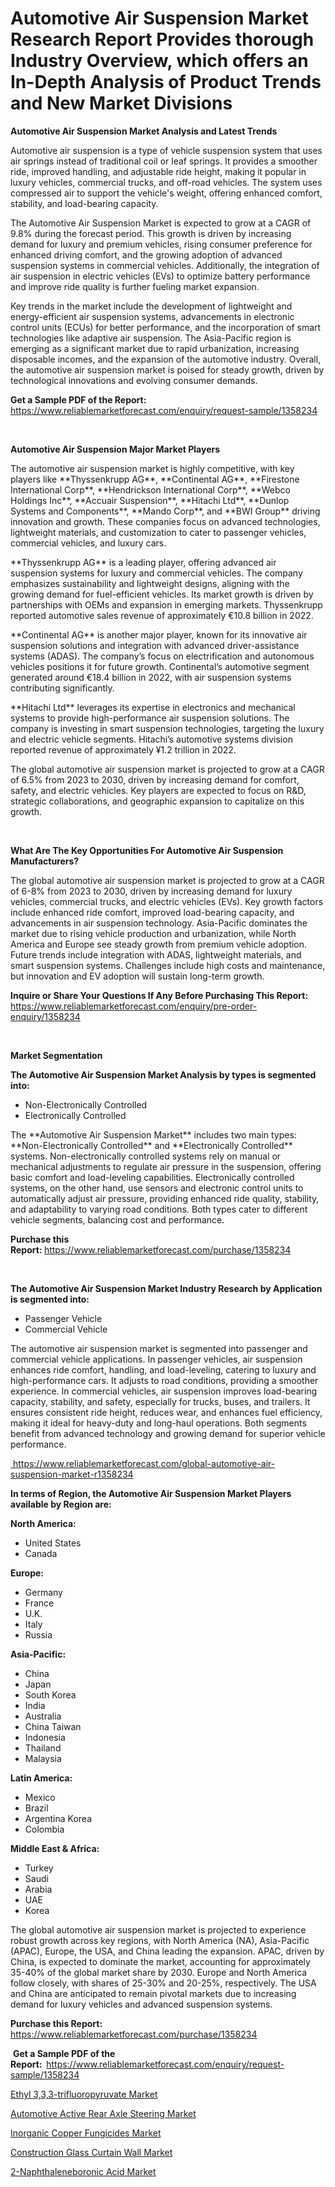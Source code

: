 <p><h1>Automotive Air Suspension Market Research Report Provides thorough Industry Overview, which offers an In-Depth Analysis of Product Trends and New Market Divisions</h1></p><p><strong>Automotive Air Suspension Market Analysis and Latest Trends</strong></p>
<p><p>Automotive air suspension is a type of vehicle suspension system that uses air springs instead of traditional coil or leaf springs. It provides a smoother ride, improved handling, and adjustable ride height, making it popular in luxury vehicles, commercial trucks, and off-road vehicles. The system uses compressed air to support the vehicle's weight, offering enhanced comfort, stability, and load-bearing capacity.</p><p>The Automotive Air Suspension Market is expected to grow at a CAGR of 9.8% during the forecast period. This growth is driven by increasing demand for luxury and premium vehicles, rising consumer preference for enhanced driving comfort, and the growing adoption of advanced suspension systems in commercial vehicles. Additionally, the integration of air suspension in electric vehicles (EVs) to optimize battery performance and improve ride quality is further fueling market expansion.</p><p>Key trends in the market include the development of lightweight and energy-efficient air suspension systems, advancements in electronic control units (ECUs) for better performance, and the incorporation of smart technologies like adaptive air suspension. The Asia-Pacific region is emerging as a significant market due to rapid urbanization, increasing disposable incomes, and the expansion of the automotive industry. Overall, the automotive air suspension market is poised for steady growth, driven by technological innovations and evolving consumer demands.</p></p>
<p><strong>Get a Sample PDF of the Report:&nbsp;</strong> <a href="https://www.reliablemarketforecast.com/enquiry/request-sample/1358234?utm_campaign=2011&utm_medium=2&utm_source=Github&utm_content=ia&utm_term=21012025&utm_id=automotive-air-suspension">https://www.reliablemarketforecast.com/enquiry/request-sample/1358234</a></p>
<p>&nbsp;</p>
<p><strong>Automotive Air Suspension Major Market Players</strong></p>
<p><p>The automotive air suspension market is highly competitive, with key players like **Thyssenkrupp AG**, **Continental AG**, **Firestone International Corp**, **Hendrickson International Corp**, **Webco Holdings Inc**, **Accuair Suspension**, **Hitachi Ltd**, **Dunlop Systems and Components**, **Mando Corp**, and **BWI Group** driving innovation and growth. These companies focus on advanced technologies, lightweight materials, and customization to cater to passenger vehicles, commercial vehicles, and luxury cars.</p><p>**Thyssenkrupp AG** is a leading player, offering advanced air suspension systems for luxury and commercial vehicles. The company emphasizes sustainability and lightweight designs, aligning with the growing demand for fuel-efficient vehicles. Its market growth is driven by partnerships with OEMs and expansion in emerging markets. Thyssenkrupp reported automotive sales revenue of approximately €10.8 billion in 2022.</p><p>**Continental AG** is another major player, known for its innovative air suspension solutions and integration with advanced driver-assistance systems (ADAS). The company’s focus on electrification and autonomous vehicles positions it for future growth. Continental’s automotive segment generated around €18.4 billion in 2022, with air suspension systems contributing significantly.</p><p>**Hitachi Ltd** leverages its expertise in electronics and mechanical systems to provide high-performance air suspension solutions. The company is investing in smart suspension technologies, targeting the luxury and electric vehicle segments. Hitachi’s automotive systems division reported revenue of approximately ¥1.2 trillion in 2022.</p><p>The global automotive air suspension market is projected to grow at a CAGR of 6.5% from 2023 to 2030, driven by increasing demand for comfort, safety, and electric vehicles. Key players are expected to focus on R&D, strategic collaborations, and geographic expansion to capitalize on this growth.</p></p>
<p>&nbsp;</p>
<p><strong>What Are The Key Opportunities For Automotive Air Suspension Manufacturers?</strong></p>
<p><p>The global automotive air suspension market is projected to grow at a CAGR of 6-8% from 2023 to 2030, driven by increasing demand for luxury vehicles, commercial trucks, and electric vehicles (EVs). Key growth factors include enhanced ride comfort, improved load-bearing capacity, and advancements in air suspension technology. Asia-Pacific dominates the market due to rising vehicle production and urbanization, while North America and Europe see steady growth from premium vehicle adoption. Future trends include integration with ADAS, lightweight materials, and smart suspension systems. Challenges include high costs and maintenance, but innovation and EV adoption will sustain long-term growth.</p></p>
<p><strong>Inquire or Share Your Questions If Any Before Purchasing This Report:</strong> <a href="https://www.reliablemarketforecast.com/enquiry/pre-order-enquiry/1358234?utm_campaign=2011&utm_medium=2&utm_source=Github&utm_content=ia&utm_term=21012025&utm_id=automotive-air-suspension">https://www.reliablemarketforecast.com/enquiry/pre-order-enquiry/1358234</a></p>
<p>&nbsp;</p>
<p><strong>Market Segmentation</strong></p>
<p><strong>The Automotive Air Suspension Market Analysis by types is segmented into:</strong></p>
<p><ul><li>Non-Electronically Controlled</li><li>Electronically Controlled</li></ul></p>
<p><p>The **Automotive Air Suspension Market** includes two main types: **Non-Electronically Controlled** and **Electronically Controlled** systems. Non-electronically controlled systems rely on manual or mechanical adjustments to regulate air pressure in the suspension, offering basic comfort and load-leveling capabilities. Electronically controlled systems, on the other hand, use sensors and electronic control units to automatically adjust air pressure, providing enhanced ride quality, stability, and adaptability to varying road conditions. Both types cater to different vehicle segments, balancing cost and performance.</p></p>
<p><strong>Purchase this Report:&nbsp;</strong><a href="https://www.reliablemarketforecast.com/purchase/1358234?utm_campaign=2011&utm_medium=2&utm_source=Github&utm_content=ia&utm_term=21012025&utm_id=automotive-air-suspension">https://www.reliablemarketforecast.com/purchase/1358234</a></p>
<p>&nbsp;</p>
<p><strong>The Automotive Air Suspension Market Industry Research by Application is segmented into:</strong></p>
<p><ul><li>Passenger Vehicle</li><li>Commercial Vehicle</li></ul></p>
<p><p>The automotive air suspension market is segmented into passenger and commercial vehicle applications. In passenger vehicles, air suspension enhances ride comfort, handling, and load-leveling, catering to luxury and high-performance cars. It adjusts to road conditions, providing a smoother experience. In commercial vehicles, air suspension improves load-bearing capacity, stability, and safety, especially for trucks, buses, and trailers. It ensures consistent ride height, reduces wear, and enhances fuel efficiency, making it ideal for heavy-duty and long-haul operations. Both segments benefit from advanced technology and growing demand for superior vehicle performance.</p></p>
<p><a href="https://www.reliablemarketforecast.com/global-automotive-air-suspension-market-r1358234?utm_campaign=2011&utm_medium=2&utm_source=Github&utm_content=ia&utm_term=21012025&utm_id=automotive-air-suspension">&nbsp;https://www.reliablemarketforecast.com/global-automotive-air-suspension-market-r1358234</a></p>
<p><strong>In terms of Region, the Automotive Air Suspension Market Players available by Region are:</strong></p>
<p>
    <p> <strong> North America: </strong>
        <ul>
            <li>United States</li>
            <li>Canada</li>
        </ul>
        </p> 
    <p> <strong> Europe: </strong>
        <ul>
            <li>Germany</li>
            <li>France</li>
            <li>U.K.</li>
            <li>Italy</li>
            <li>Russia</li>
        </ul>
        </p> 
    <p> <strong> Asia-Pacific: </strong>
        <ul>
            <li>China</li>
            <li>Japan</li>
            <li>South Korea</li>
            <li>India</li>
            <li>Australia</li>
            <li>China Taiwan</li>
            <li>Indonesia</li>
            <li>Thailand</li>
            <li>Malaysia</li>
        </ul>
        </p> 
    <p> <strong> Latin America: </strong>
        <ul>
            <li>Mexico</li>
            <li>Brazil</li>
            <li>Argentina Korea</li>
            <li>Colombia</li>
        </ul>
        </p> 
    <p> <strong> Middle East & Africa: </strong>
        <ul>
            <li>Turkey</li>
            <li>Saudi</li>
            <li>Arabia</li>
            <li>UAE</li>
            <li>Korea</li>
        </ul>
    </p>
    </p>
<p><p>The global automotive air suspension market is projected to experience robust growth across key regions, with North America (NA), Asia-Pacific (APAC), Europe, the USA, and China leading the expansion. APAC, driven by China, is expected to dominate the market, accounting for approximately 35-40% of the global market share by 2030. Europe and North America follow closely, with shares of 25-30% and 20-25%, respectively. The USA and China are anticipated to remain pivotal markets due to increasing demand for luxury vehicles and advanced suspension systems.</p></p>
<p><strong>Purchase this Report: </strong><a href="https://www.reliablemarketforecast.com/purchase/1358234?utm_campaign=2011&utm_medium=2&utm_source=Github&utm_content=ia&utm_term=21012025&utm_id=automotive-air-suspension">https://www.reliablemarketforecast.com/purchase/1358234</a></p>
<p>&nbsp;<strong>Get a Sample PDF of the Report:&nbsp;&nbsp;</strong><a href="https://www.reliablemarketforecast.com/enquiry/request-sample/1358234?utm_campaign=2011&utm_medium=2&utm_source=Github&utm_content=ia&utm_term=21012025&utm_id=automotive-air-suspension">https://www.reliablemarketforecast.com/enquiry/request-sample/1358234</a></p>
<p><strong></strong></p>
<p><p><a href="https://www.linkedin.com/pulse/delving-growth-market-ethyl-333-trifluoropyruvate-expected-iqe7f?utm_campaign=2011&utm_medium=2&utm_source=Github&utm_content=ia&utm_term=21012025&utm_id=automotive-air-suspension">Ethyl 3,3,3-trifluoropyruvate Market</a></p><p><a href="https://github.com/barnickclara79/Market-Research-Report-List-1/blob/main/automotive-active-rear-axle-steering-market.md?utm_campaign=2011&utm_medium=2&utm_source=Github&utm_content=ia&utm_term=21012025&utm_id=automotive-air-suspension">Automotive Active Rear Axle Steering Market</a></p><p><a href="https://www.linkedin.com/pulse/insights-inorganic-copper-fungicides-market-size-which-cibpf?utm_campaign=2011&utm_medium=2&utm_source=Github&utm_content=ia&utm_term=21012025&utm_id=automotive-air-suspension">Inorganic Copper Fungicides Market</a></p><p><a href="https://www.linkedin.com/pulse/construction-glass-curtain-wall-market-growth-forecast-wdagf?utm_campaign=2011&utm_medium=2&utm_source=Github&utm_content=ia&utm_term=21012025&utm_id=automotive-air-suspension">Construction Glass Curtain Wall Market</a></p><p><a href="https://www.linkedin.com/pulse/projected-market-revenue-2-naphthaleneboronic-acid-77-cagr-rz9wf?utm_campaign=2011&utm_medium=2&utm_source=Github&utm_content=ia&utm_term=21012025&utm_id=automotive-air-suspension">2-Naphthaleneboronic Acid Market</a></p></p>